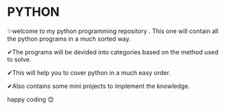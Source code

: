 # PYTHON

✨welcome to my python programming repository . This one will contain all the python programs in a much sorted way.

✔The programs will be devided into categories based on the method used to solve.

✔This will help you to cover python in a much easy order.

✔Also contains some mini projects to implement the knowledge. 

happy coding 😊
